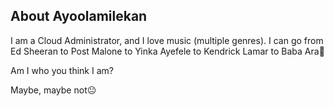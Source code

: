 ## About Ayoolamilekan

I am a Cloud Administrator, and I love music (multiple genres).
I can go from Ed Sheeran to Post Malone to Yinka Ayefele to Kendrick Lamar to Baba Ara🙂

Am I who you think I am?

Maybe, maybe not😐
